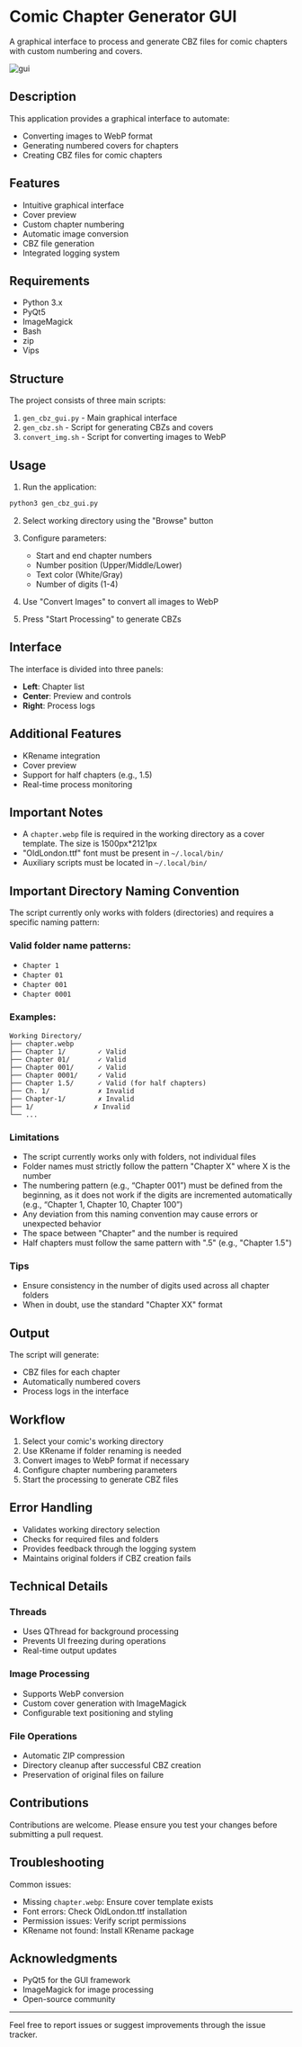 # Comic Chapter Generator GUI

A graphical interface to process and generate CBZ files for comic chapters with custom numbering and covers.

![gui](files/gui.png)

## Description

This application provides a graphical interface to automate:
- Converting images to WebP format
- Generating numbered covers for chapters
- Creating CBZ files for comic chapters

## Features

- Intuitive graphical interface
- Cover preview
- Custom chapter numbering
- Automatic image conversion
- CBZ file generation
- Integrated logging system

## Requirements

- Python 3.x
- PyQt5
- ImageMagick
- Bash
- zip
- Vips

## Structure

The project consists of three main scripts:

1. `gen_cbz_gui.py` - Main graphical interface
2. `gen_cbz.sh` - Script for generating CBZs and covers
3. `convert_img.sh` - Script for converting images to WebP

## Usage

1. Run the application:
```bash
python3 gen_cbz_gui.py
```

2. Select working directory using the "Browse" button

3. Configure parameters:
   - Start and end chapter numbers
   - Number position (Upper/Middle/Lower)
   - Text color (White/Gray)
   - Number of digits (1-4)

4. Use "Convert Images" to convert all images to WebP

5. Press "Start Processing" to generate CBZs

## Interface

The interface is divided into three panels:

- **Left**: Chapter list
- **Center**: Preview and controls
- **Right**: Process logs

## Additional Features

- KRename integration
- Cover preview
- Support for half chapters (e.g., 1.5)
- Real-time process monitoring

## Important Notes

- A `chapter.webp` file is required in the working directory as a cover template. The size is 1500px*2121px
- "OldLondon.ttf" font must be present in `~/.local/bin/`
- Auxiliary scripts must be located in `~/.local/bin/`

## Important Directory Naming Convention

The script currently only works with folders (directories) and requires a specific naming pattern:

### Valid folder name patterns:
- `Chapter 1`
- `Chapter 01`
- `Chapter 001`
- `Chapter 0001`

### Examples:
```
Working Directory/
├── chapter.webp
├── Chapter 1/        ✓ Valid
├── Chapter 01/       ✓ Valid
├── Chapter 001/      ✓ Valid
├── Chapter 0001/     ✓ Valid
├── Chapter 1.5/      ✓ Valid (for half chapters)
├── Ch. 1/            ✗ Invalid
├── Chapter-1/        ✗ Invalid
├── 1/               ✗ Invalid
└── ...
```

### Limitations
- The script currently works only with folders, not individual files
- Folder names must strictly follow the pattern "Chapter X" where X is the number
- The numbering pattern (e.g., “Chapter 001”) must be defined from the beginning, as it does not work if the digits are incremented automatically (e.g., “Chapter 1, Chapter 10, Chapter 100”)
- Any deviation from this naming convention may cause errors or unexpected behavior
- The space between "Chapter" and the number is required
- Half chapters must follow the same pattern with ".5" (e.g., "Chapter 1.5")

### Tips
- Ensure consistency in the number of digits used across all chapter folders
- When in doubt, use the standard "Chapter XX" format

## Output

The script will generate:
- CBZ files for each chapter
- Automatically numbered covers
- Process logs in the interface

## Workflow

1. Select your comic's working directory
2. Use KRename if folder renaming is needed
3. Convert images to WebP format if necessary
4. Configure chapter numbering parameters
5. Start the processing to generate CBZ files

## Error Handling

- Validates working directory selection
- Checks for required files and folders
- Provides feedback through the logging system
- Maintains original folders if CBZ creation fails

## Technical Details

### Threads
- Uses QThread for background processing
- Prevents UI freezing during operations
- Real-time output updates

### Image Processing
- Supports WebP conversion
- Custom cover generation with ImageMagick
- Configurable text positioning and styling

### File Operations
- Automatic ZIP compression
- Directory cleanup after successful CBZ creation
- Preservation of original files on failure

## Contributions

Contributions are welcome. Please ensure you test your changes before submitting a pull request.

## Troubleshooting

Common issues:
- Missing `chapter.webp`: Ensure cover template exists
- Font errors: Check OldLondon.ttf installation
- Permission issues: Verify script permissions
- KRename not found: Install KRename package

## Acknowledgments

- PyQt5 for the GUI framework
- ImageMagick for image processing
- Open-source community

---

Feel free to report issues or suggest improvements through the issue tracker.
